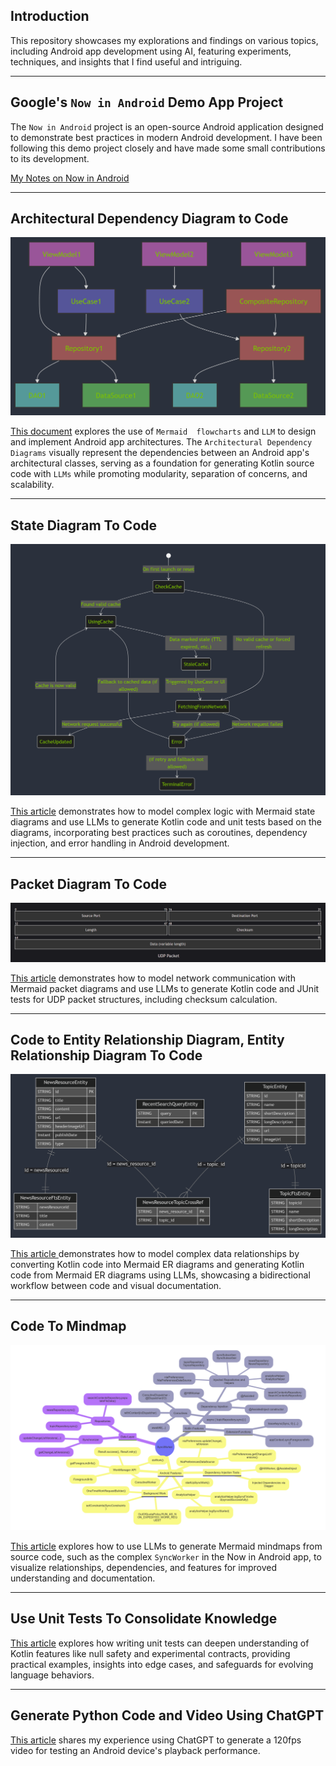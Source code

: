 ## Introduction

This repository showcases my explorations and findings on various topics, including Android app
development using AI, featuring experiments, techniques, and insights that I find useful and
intriguing.

---

## Google's `Now in Android` Demo App Project

The `Now in Android` project is an open-source Android application designed to demonstrate best
practices in modern Android development. I have been following this demo project closely and have
made some small contributions to its development.

[My Notes on Now in Android](docs/NowInAndroidApp.md)

---

## Architectural Dependency Diagram to Code

![flowchart_dependencies](diagrams/flowchart_dependencies.png)

[This document](docs/ArchitecturalDependencyDiagramToCode.md) explores the use of `Mermaid 
flowcharts` and `LLM` to design and implement Android app architectures. The
`Architectural Dependency Diagrams` visually represent the dependencies between an Android app's
architectural classes, serving as a foundation for generating Kotlin source code with `LLMs` while
promoting modularity, separation of concerns, and scalability.

---

## State Diagram To Code

![state_diagram](diagrams/state_diagram.png)

[This article](docs/StateDiagramToCode.md) demonstrates how to model complex logic with Mermaid
state diagrams and use LLMs to generate Kotlin code and unit tests based on the diagrams,
incorporating best practices such as coroutines, dependency injection, and error handling in Android
development.

---

## Packet Diagram To Code

![packet_diagram](diagrams/packet_diagram.png)

[This article](docs/PacketDiagramToCode.md) demonstrates how to model network communication with
Mermaid packet diagrams and use LLMs to generate Kotlin code and JUnit tests for UDP packet
structures, including checksum calculation.

---

## Code to Entity Relationship Diagram, Entity Relationship Diagram To Code

![er_diagram_nia](diagrams/er_diagram_nia.png)

[This article ](docs/EntityRelationshipDiagramToCode.md) demonstrates how to model complex data
relationships by converting Kotlin code into Mermaid ER diagrams and generating Kotlin code from
Mermaid ER diagrams using LLMs, showcasing a bidirectional workflow between code and visual
documentation.

---

## Code To Mindmap

![Generated Mindmap](diagrams/mindmap.png)

[This article](docs/CodeToMindmap.md) explores how to use LLMs to generate Mermaid mindmaps from
source code, such as the complex `SyncWorker` in the Now in Android app, to visualize relationships,
dependencies, and features for improved understanding and documentation.

---

## Use Unit Tests To Consolidate Knowledge

[This article](docs/UseUnitTestsToConsolidateKnowledge.md) explores how writing unit tests can
deepen understanding of Kotlin features like null safety and experimental contracts, providing
practical examples, insights into edge cases, and safeguards for evolving language behaviors.

---

## Generate Python Code and Video Using ChatGPT

[This article](docs/GeneratePythonCodeAndProduceVideo.md) shares my experience using ChatGPT to
generate a 120fps video for testing an Android device's playback performance.